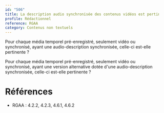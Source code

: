```yaml
---
id: "506"
title: La description audio synchronisée des contenus vidéos est pertinente.
profile: Rédactionnel
reference: RGAA
category: Contenus non textuels
---
```


Pour chaque média temporel pré-enregistré, seulement vidéo ou synchronisé, ayant une audio-description synchronisée, celle-ci est-elle pertinente ?

Pour chaque média temporel pré-enregistré, seulement vidéo ou synchronisé, ayant une version alternative dotée d'une audio-description synchronisée, celle-ci est-elle pertinente ?


# Références

*   RGAA : 4.2.2, 4.2.3, 4.6.1, 4.6.2
